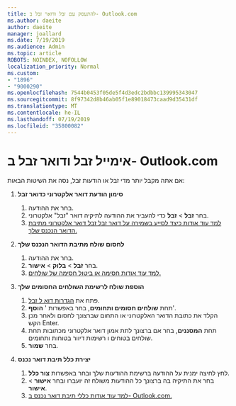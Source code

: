 ```yaml
---
title: להתעסק עם זבל ודואר זבל ב- Outlook.com
ms.author: daeite
author: daeite
manager: joallard
ms.date: 7/19/2019
ms.audience: Admin
ms.topic: article
ROBOTS: NOINDEX, NOFOLLOW
localization_priority: Normal
ms.custom:
- "1896"
- "9000290"
ms.openlocfilehash: 7544b0453f05de5f4d3edc2bdbbc139995343047
ms.sourcegitcommit: 8f97342d8b46ab05f1e89018473caad9d35431df
ms.translationtype: MT
ms.contentlocale: he-IL
ms.lasthandoff: 07/19/2019
ms.locfileid: "35800082"
---
```

# <a name="spam-and-junk-email-in-outlookcom"></a>אימייל זבל ודואר זבל ב- Outlook.com

אם אתה מקבל יותר מדי זבל או הודעות זבל, נסה את השיטות הבאות:

1. **סימון הודעת דואר אלקטרוני כדואר זבל**
    1. בחר את ההודעה.
    1. בחר **זבל** > **זבל** כדי להעביר את ההודעה לתיקיה דואר "זבל" אלקטרוני.
    1. [למד עוד אודות כיצד לסייע בשמירה על דואר זבל זבל דואר אלקטרוני מתיבת הדואר הנכנס שלך.](https://support.office.com/article/a3ece97b-82f8-4a5e-9ac3-e92fa6427ae4?wt.mc_id=Office_Outlook_com_Alchemy)

1. **לחסום שולח מתיבת הדואר הנכנס שלך**
    1. בחר את ההודעה.
    1. בחר **זבל** > **בלוק** > **אישור**.
    1. [למד עוד אודות חסימה או ביטול חסימה של שולחים.](https://support.office.com/article/afba1c94-77bb-4f50-8b85-057cf52f4d5e?wt.mc_id=Office_Outlook_com_Alchemy)

1. **הוספת שולח לרשימת השולחים החסומים שלך**
    1. פתח את [הגדרות דוא ל זבל](https://outlook.live.com/mail/options/mail/junkEmail/blockedSendersAndDomainsV2).
    1. תחת **שולחים חסומים ותחומים**, בחר באפשרות ' **הוסף**'.
    1. הקלד את כתובת הדואר האלקטרוני או התחום שברצונך לחסום ולאחר מכן הקש Enter.
    1. תחת **המסננים**, בחר אם ברצונך לתת אמון דואר אלקטרוני מכתובות תחת שולחים בטוחים ו רשימות דיוור בטוחות ותחומים.
    1. בחר **שמור**.

1. **יצירת כלל תיבת דואר נכנס**
    1. לחץ לחיצה ימנית על ההודעה ברשימת ההודעות שלך ובחר באפשרות **צור כלל**.
    1. בחר את התיקיה בה ברצונך כל ההודעות משולח זה יועברו ובחר **אישור** > **אישור**.
    1. [למד עוד אודות כללי תיבת דואר נכנס ב- Outlook.com.](https://support.office.com/article/4b094371-a5d7-49bd-8b1b-4e4896a7cc5d?wt.mc_id=Office_Outlook_com_Alchemy)